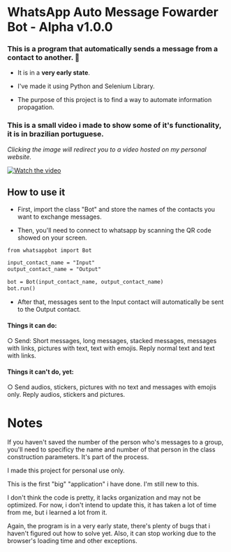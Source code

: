 # WhatsApp Auto Message Fowarder Bot - Alpha v1.0.0

### This is a program that automatically sends a message from a contact to another. 📧

- It is in a **very early state**.

- I've made it using Python and Selenium Library.

- The purpose of this project is to find a way to automate information propagation.

### This is a small video i made to show some of it's functionality, it is in brazilian portuguese.
*Clicking the image will redirect you to a video hosted on my personal website.*

[![Watch the video](http://gabrielaraujo.xyz/thumbnailgit.png)](http://gabrielaraujo.xyz/projetowhatsapp.mp4)

## How to use it

- First, import the class "Bot" and store the names of the contacts you want to exchange messages.

- Then, you'll need to connect to whatsapp by scanning the QR code showed on your screen.

```html
from whatsappbot import Bot

input_contact_name = "Input"
output_contact_name = "Output"

bot = Bot(input_contact_name, output_contact_name)
bot.run()

```

- After that, messages sent to the Input contact will automatically be sent to the Output contact.

#### Things it can do:
○ Send: Short messages, long messages, stacked messages, messages with links, pictures with text, text with emojis. Reply normal text and text with links.

#### Things it can't do, yet:
○ Send audios, stickers, pictures with no text and messages with emojis only. Reply audios, stickers and pictures.

# Notes

If you haven't saved the number of the person who's messages to a group, you'll need to specificy the name and number of that person in the class construction parameters. It's part of the process. 

I made this project for personal use only.

This is the first "big" "application" i have done. I'm still new to this.

I don't think the code is pretty, it lacks organization and may not be optimized. For now, i don't intend to update this, it has taken a lot of time from me, but i learned a lot from it.

Again, the program is in a very early state, there's plenty of bugs that i haven't figured out how to solve yet. Also, it can stop working due to the browser's loading time and
other exceptions.

